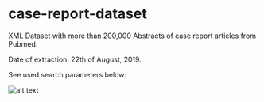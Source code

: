 # case-report-dataset

XML Dataset with more than 200,000 Abstracts of case report articles from Pubmed.

Date of extraction: 22th of August, 2019.

See used search parameters below:

![alt text](http://simplpost.com/images/sample1.jpg) 
